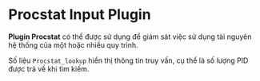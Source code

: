 # Procstat Input Plugin

**Plugin Procstat** có thể được sử dụng để giám sát việc sử dụng tài nguyên hệ thống của một hoặc nhiều quy trình.

Số liệu `Procstat_lookup` hiển thị thông tin truy vấn, cụ thể là số lượng PID được trả về khi tìm kiếm.

